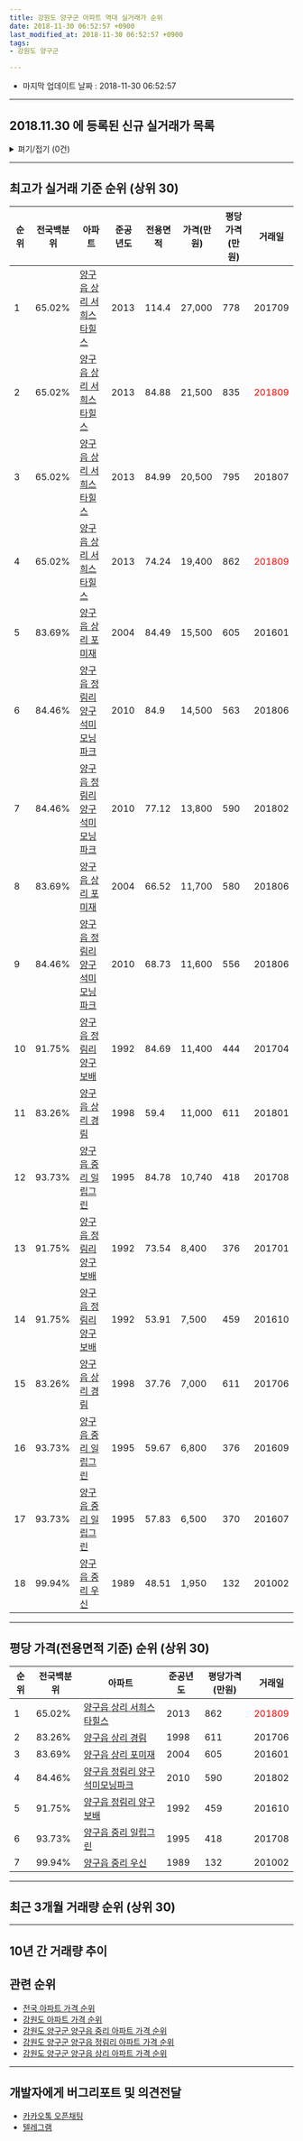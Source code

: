 ```yaml
---
title: 강원도 양구군 아파트 역대 실거래가 순위
date: 2018-11-30 06:52:57 +0900
last_modified_at: 2018-11-30 06:52:57 +0900
tags:
- 강원도 양구군

---
```


* 마지막 업데이트 날짜 : 2018-11-30 06:52:57

---

## 2018.11.30 에 등록된 신규 실거래가 목록

<details>
<summary>펴기/접기 (0건)</summary>
<div markdown="1">

|아파트|전국백분위순위|준공년도|전용면적|가격(만원)|평당가격(만원)|거래일|
|---|---|---|---|---|---|---|
|없음|||||||


</div>
</details>

---

## 최고가 실거래 기준 순위 (상위 30)


|순위|전국백분위|아파트|준공년도|전용면적|가격(만원)|평당가격(만원)|거래일|
|---|---|---|---|---|---|---|---|
|1|65.02%|[양구읍 상리 서희스타힐스](https://search.naver.com/search.naver?query=%EA%B0%95%EC%9B%90%EB%8F%84+%EC%96%91%EA%B5%AC%EA%B5%B0+%EC%96%91%EA%B5%AC%EC%9D%8D+%EC%83%81%EB%A6%AC+%EC%84%9C%ED%9D%AC%EC%8A%A4%ED%83%80%ED%9E%90%EC%8A%A4)|2013|114.4|27,000|778|201709|
|2|65.02%|[양구읍 상리 서희스타힐스](https://search.naver.com/search.naver?query=%EA%B0%95%EC%9B%90%EB%8F%84+%EC%96%91%EA%B5%AC%EA%B5%B0+%EC%96%91%EA%B5%AC%EC%9D%8D+%EC%83%81%EB%A6%AC+%EC%84%9C%ED%9D%AC%EC%8A%A4%ED%83%80%ED%9E%90%EC%8A%A4)|2013|84.88|21,500|835|<span style="color:red">201809</span>|
|3|65.02%|[양구읍 상리 서희스타힐스](https://search.naver.com/search.naver?query=%EA%B0%95%EC%9B%90%EB%8F%84+%EC%96%91%EA%B5%AC%EA%B5%B0+%EC%96%91%EA%B5%AC%EC%9D%8D+%EC%83%81%EB%A6%AC+%EC%84%9C%ED%9D%AC%EC%8A%A4%ED%83%80%ED%9E%90%EC%8A%A4)|2013|84.99|20,500|795|201807|
|4|65.02%|[양구읍 상리 서희스타힐스](https://search.naver.com/search.naver?query=%EA%B0%95%EC%9B%90%EB%8F%84+%EC%96%91%EA%B5%AC%EA%B5%B0+%EC%96%91%EA%B5%AC%EC%9D%8D+%EC%83%81%EB%A6%AC+%EC%84%9C%ED%9D%AC%EC%8A%A4%ED%83%80%ED%9E%90%EC%8A%A4)|2013|74.24|19,400|862|<span style="color:red">201809</span>|
|5|83.69%|[양구읍 상리 포미재](https://search.naver.com/search.naver?query=%EA%B0%95%EC%9B%90%EB%8F%84+%EC%96%91%EA%B5%AC%EA%B5%B0+%EC%96%91%EA%B5%AC%EC%9D%8D+%EC%83%81%EB%A6%AC+%ED%8F%AC%EB%AF%B8%EC%9E%AC)|2004|84.49|15,500|605|201601|
|6|84.46%|[양구읍 정림리 양구석미모닝파크](https://search.naver.com/search.naver?query=%EA%B0%95%EC%9B%90%EB%8F%84+%EC%96%91%EA%B5%AC%EA%B5%B0+%EC%96%91%EA%B5%AC%EC%9D%8D+%EC%A0%95%EB%A6%BC%EB%A6%AC+%EC%96%91%EA%B5%AC%EC%84%9D%EB%AF%B8%EB%AA%A8%EB%8B%9D%ED%8C%8C%ED%81%AC)|2010|84.9|14,500|563|201806|
|7|84.46%|[양구읍 정림리 양구석미모닝파크](https://search.naver.com/search.naver?query=%EA%B0%95%EC%9B%90%EB%8F%84+%EC%96%91%EA%B5%AC%EA%B5%B0+%EC%96%91%EA%B5%AC%EC%9D%8D+%EC%A0%95%EB%A6%BC%EB%A6%AC+%EC%96%91%EA%B5%AC%EC%84%9D%EB%AF%B8%EB%AA%A8%EB%8B%9D%ED%8C%8C%ED%81%AC)|2010|77.12|13,800|590|201802|
|8|83.69%|[양구읍 상리 포미재](https://search.naver.com/search.naver?query=%EA%B0%95%EC%9B%90%EB%8F%84+%EC%96%91%EA%B5%AC%EA%B5%B0+%EC%96%91%EA%B5%AC%EC%9D%8D+%EC%83%81%EB%A6%AC+%ED%8F%AC%EB%AF%B8%EC%9E%AC)|2004|66.52|11,700|580|201806|
|9|84.46%|[양구읍 정림리 양구석미모닝파크](https://search.naver.com/search.naver?query=%EA%B0%95%EC%9B%90%EB%8F%84+%EC%96%91%EA%B5%AC%EA%B5%B0+%EC%96%91%EA%B5%AC%EC%9D%8D+%EC%A0%95%EB%A6%BC%EB%A6%AC+%EC%96%91%EA%B5%AC%EC%84%9D%EB%AF%B8%EB%AA%A8%EB%8B%9D%ED%8C%8C%ED%81%AC)|2010|68.73|11,600|556|201806|
|10|91.75%|[양구읍 정림리 양구보배](https://search.naver.com/search.naver?query=%EA%B0%95%EC%9B%90%EB%8F%84+%EC%96%91%EA%B5%AC%EA%B5%B0+%EC%96%91%EA%B5%AC%EC%9D%8D+%EC%A0%95%EB%A6%BC%EB%A6%AC+%EC%96%91%EA%B5%AC%EB%B3%B4%EB%B0%B0)|1992|84.69|11,400|444|201704|
|11|83.26%|[양구읍 상리 경림](https://search.naver.com/search.naver?query=%EA%B0%95%EC%9B%90%EB%8F%84+%EC%96%91%EA%B5%AC%EA%B5%B0+%EC%96%91%EA%B5%AC%EC%9D%8D+%EC%83%81%EB%A6%AC+%EA%B2%BD%EB%A6%BC)|1998|59.4|11,000|611|201801|
|12|93.73%|[양구읍 중리 일립그린](https://search.naver.com/search.naver?query=%EA%B0%95%EC%9B%90%EB%8F%84+%EC%96%91%EA%B5%AC%EA%B5%B0+%EC%96%91%EA%B5%AC%EC%9D%8D+%EC%A4%91%EB%A6%AC+%EC%9D%BC%EB%A6%BD%EA%B7%B8%EB%A6%B0)|1995|84.78|10,740|418|201708|
|13|91.75%|[양구읍 정림리 양구보배](https://search.naver.com/search.naver?query=%EA%B0%95%EC%9B%90%EB%8F%84+%EC%96%91%EA%B5%AC%EA%B5%B0+%EC%96%91%EA%B5%AC%EC%9D%8D+%EC%A0%95%EB%A6%BC%EB%A6%AC+%EC%96%91%EA%B5%AC%EB%B3%B4%EB%B0%B0)|1992|73.54|8,400|376|201701|
|14|91.75%|[양구읍 정림리 양구보배](https://search.naver.com/search.naver?query=%EA%B0%95%EC%9B%90%EB%8F%84+%EC%96%91%EA%B5%AC%EA%B5%B0+%EC%96%91%EA%B5%AC%EC%9D%8D+%EC%A0%95%EB%A6%BC%EB%A6%AC+%EC%96%91%EA%B5%AC%EB%B3%B4%EB%B0%B0)|1992|53.91|7,500|459|201610|
|15|83.26%|[양구읍 상리 경림](https://search.naver.com/search.naver?query=%EA%B0%95%EC%9B%90%EB%8F%84+%EC%96%91%EA%B5%AC%EA%B5%B0+%EC%96%91%EA%B5%AC%EC%9D%8D+%EC%83%81%EB%A6%AC+%EA%B2%BD%EB%A6%BC)|1998|37.76|7,000|611|201706|
|16|93.73%|[양구읍 중리 일립그린](https://search.naver.com/search.naver?query=%EA%B0%95%EC%9B%90%EB%8F%84+%EC%96%91%EA%B5%AC%EA%B5%B0+%EC%96%91%EA%B5%AC%EC%9D%8D+%EC%A4%91%EB%A6%AC+%EC%9D%BC%EB%A6%BD%EA%B7%B8%EB%A6%B0)|1995|59.67|6,800|376|201609|
|17|93.73%|[양구읍 중리 일립그린](https://search.naver.com/search.naver?query=%EA%B0%95%EC%9B%90%EB%8F%84+%EC%96%91%EA%B5%AC%EA%B5%B0+%EC%96%91%EA%B5%AC%EC%9D%8D+%EC%A4%91%EB%A6%AC+%EC%9D%BC%EB%A6%BD%EA%B7%B8%EB%A6%B0)|1995|57.83|6,500|370|201607|
|18|99.94%|[양구읍 중리 우신](https://search.naver.com/search.naver?query=%EA%B0%95%EC%9B%90%EB%8F%84+%EC%96%91%EA%B5%AC%EA%B5%B0+%EC%96%91%EA%B5%AC%EC%9D%8D+%EC%A4%91%EB%A6%AC+%EC%9A%B0%EC%8B%A0)|1989|48.51|1,950|132|201002|


---

## 평당 가격(전용면적 기준) 순위 (상위 30)


|순위|전국백분위|아파트|준공년도|평당가격(만원)|거래일|
|---|---|---|---|---|---|
|1|65.02%|[양구읍 상리 서희스타힐스](https://search.naver.com/search.naver?query=%EA%B0%95%EC%9B%90%EB%8F%84+%EC%96%91%EA%B5%AC%EA%B5%B0+%EC%96%91%EA%B5%AC%EC%9D%8D+%EC%83%81%EB%A6%AC+%EC%84%9C%ED%9D%AC%EC%8A%A4%ED%83%80%ED%9E%90%EC%8A%A4)|2013|862|<span style="color:red">201809</span>|
|2|83.26%|[양구읍 상리 경림](https://search.naver.com/search.naver?query=%EA%B0%95%EC%9B%90%EB%8F%84+%EC%96%91%EA%B5%AC%EA%B5%B0+%EC%96%91%EA%B5%AC%EC%9D%8D+%EC%83%81%EB%A6%AC+%EA%B2%BD%EB%A6%BC)|1998|611|201706|
|3|83.69%|[양구읍 상리 포미재](https://search.naver.com/search.naver?query=%EA%B0%95%EC%9B%90%EB%8F%84+%EC%96%91%EA%B5%AC%EA%B5%B0+%EC%96%91%EA%B5%AC%EC%9D%8D+%EC%83%81%EB%A6%AC+%ED%8F%AC%EB%AF%B8%EC%9E%AC)|2004|605|201601|
|4|84.46%|[양구읍 정림리 양구석미모닝파크](https://search.naver.com/search.naver?query=%EA%B0%95%EC%9B%90%EB%8F%84+%EC%96%91%EA%B5%AC%EA%B5%B0+%EC%96%91%EA%B5%AC%EC%9D%8D+%EC%A0%95%EB%A6%BC%EB%A6%AC+%EC%96%91%EA%B5%AC%EC%84%9D%EB%AF%B8%EB%AA%A8%EB%8B%9D%ED%8C%8C%ED%81%AC)|2010|590|201802|
|5|91.75%|[양구읍 정림리 양구보배](https://search.naver.com/search.naver?query=%EA%B0%95%EC%9B%90%EB%8F%84+%EC%96%91%EA%B5%AC%EA%B5%B0+%EC%96%91%EA%B5%AC%EC%9D%8D+%EC%A0%95%EB%A6%BC%EB%A6%AC+%EC%96%91%EA%B5%AC%EB%B3%B4%EB%B0%B0)|1992|459|201610|
|6|93.73%|[양구읍 중리 일립그린](https://search.naver.com/search.naver?query=%EA%B0%95%EC%9B%90%EB%8F%84+%EC%96%91%EA%B5%AC%EA%B5%B0+%EC%96%91%EA%B5%AC%EC%9D%8D+%EC%A4%91%EB%A6%AC+%EC%9D%BC%EB%A6%BD%EA%B7%B8%EB%A6%B0)|1995|418|201708|
|7|99.94%|[양구읍 중리 우신](https://search.naver.com/search.naver?query=%EA%B0%95%EC%9B%90%EB%8F%84+%EC%96%91%EA%B5%AC%EA%B5%B0+%EC%96%91%EA%B5%AC%EC%9D%8D+%EC%A4%91%EB%A6%AC+%EC%9A%B0%EC%8B%A0)|1989|132|201002|


---

## 최근 3개월 거래량 순위 (상위 30)


<div style="width:100%;">
    <canvas id="deal_count_ranking" height="250"></canvas>
</div>


<script>
new Chart(document.getElementById("deal_count_ranking"), {
    type: 'horizontalBar',
    data: {
        labels: ['양구읍 상리 경림', '양구읍 상리 서희스타힐스', '양구읍 정림리 양구보배', '양구읍 중리 일립그린', '양구읍 정림리 양구석미모닝파크'],
        datasets: [{
            label: '실거래 수',
            data: [7, 4, 2, 1, 1],
            borderColor: "rgba(255, 0, 128, 1)",
            backgroundColor: "rgba(255, 0, 128, 0.5)",
            fill: false,
        }]
    },
    options: {
        responsive: true,
        title: {
            display: true,
            text: '최근 3개월 거래량 순위'
        },
        tooltips: {
            mode: 'index',
            intersect: false,
            callbacks: {
                title: function(tooltipItems, data) {
                    return "실거래 수:";
                },
                label: function(tooltipItem, data) {
                    return data.labels[tooltipItem.index] + ": " + tooltipItem.xLabel;
                }
            }
        },
        hover: {
            mode: 'nearest',
            intersect: true
        },
        scales: {
            xAxes: [{
                display: true,
                scaleLabel: {
                    display: true,
                    labelString: '실거래 수'
                },
                ticks: {
                    suggestedMin: 0,
                }
            }],
            yAxes: [{
                display: true,
                ticks: {
                    autoSkip: false,
                    callback: function(value, index, values) {
                        if (value.length > 15)
                            return value.substr(0, 13) + "...";
                        else
                            return value;
                    }
                },
                scaleLabel: {
                    display: false,
                }
            }]
        }
    }
});

</script>


---

## 10년 간 거래량 추이


<div style="width:100%;">
    <canvas id="deal_progress" height="250"></canvas>
</div>

<script>
new Chart(document.getElementById("deal_progress"), {
    type: 'line',
    data: {
        labels: ['200811','200812','200901','200902','200903','200904','200905','200906','200907','200908','200909','200910','200911','200912','201001','201002','201003','201004','201005','201006','201007','201008','201009','201010','201011','201012','201101','201102','201103','201104','201105','201106','201107','201108','201109','201110','201111','201112','201201','201202','201203','201204','201205','201206','201207','201208','201209','201210','201211','201212','201301','201302','201303','201304','201305','201306','201307','201308','201309','201310','201311','201312','201401','201402','201403','201404','201405','201406','201407','201408','201409','201410','201411','201412','201501','201502','201503','201504','201505','201506','201507','201508','201509','201510','201511','201512','201601','201602','201603','201604','201605','201606','201607','201608','201609','201610','201611','201612','201701','201702','201703','201704','201705','201706','201707','201708','201709','201710','201711','201712','201801','201802','201803','201804','201805','201806','201807','201808','201809','201810','201811'],
        datasets: [{
            label: '실거래 수',
            pointRadius: 1,
            data: [0, 1, 0, 1, 2, 4, 3, 1, 2, 1, 2, 1, 0, 47, 24, 4, 2, 5, 2, 0, 3, 1, 1, 1, 6, 0, 2, 2, 3, 0, 2, 4, 3, 0, 4, 0, 2, 3, 1, 1, 4, 1, 1, 1, 3, 2, 4, 4, 3, 7, 0, 4, 2, 5, 4, 0, 5, 1, 5, 6, 1, 2, 2, 2, 4, 4, 4, 0, 2, 1, 2, 1, 5, 0, 2, 1, 6, 26, 4, 6, 9, 7, 9, 6, 34, 2, 3, 2, 6, 1, 5, 4, 4, 2, 6, 2, 11, 23, 5, 6, 6, 6, 7, 7, 6, 6, 5, 2, 3, 13, 2, 4, 9, 4, 2, 35, 5, 4, 8, 6, 1],
            borderColor: "rgba(255, 201, 14, 1)",
            backgroundColor: "rgba(255, 201, 14, 0.5)",
            fill: true,
        }]
    },
    options: {
        responsive: true,
        title: {
            display: true,
            text: '10년간 거래량 추이'
        },
        tooltips: {
            mode: 'index',
            intersect: false,
        },
        hover: {
            mode: 'nearest',
            intersect: true
        },
        scales: {
            xAxes: [{
                display: true,
                scaleLabel: {
                    display: true,
                    labelString: '년/월'
                }
            }],
            yAxes: [{
                display: true,
                ticks: {
                    suggestedMin: 0,
                },
                scaleLabel: {
                    display: true,
                    labelString: '실거래 수'
                }
            }]
        }
    }
});

</script>


## 관련 순위

- [전국 아파트 가격 순위](https://inasie.github.io/apt-ranking/전국)
- [강원도 아파트 가격 순위](https://inasie.github.io/apt-ranking/강원도)
- [강원도 양구군 양구읍 중리 아파트 가격 순위](https://inasie.github.io/apt-ranking/강원도-양구군-양구읍-중리)
- [강원도 양구군 양구읍 정림리 아파트 가격 순위](https://inasie.github.io/apt-ranking/강원도-양구군-양구읍-정림리)
- [강원도 양구군 양구읍 상리 아파트 가격 순위](https://inasie.github.io/apt-ranking/강원도-양구군-양구읍-상리)


---

## 개발자에게 버그리포트 및 의견전달

- [카카오톡 오픈채팅](https://open.kakao.com/o/gLJUAP4)
- [텔레그램](https://t.me/inasie)


